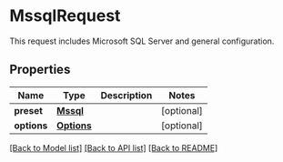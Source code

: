 # MssqlRequest

This request includes Microsoft SQL Server and general configuration. 
## Properties
Name | Type | Description | Notes
------------ | ------------- | ------------- | -------------
**preset** | [**Mssql**](Mssql.md) |  | [optional] 
**options** | [**Options**](Options.md) |  | [optional] 

[[Back to Model list]](../README.md#documentation-for-models) [[Back to API list]](../README.md#documentation-for-api-endpoints) [[Back to README]](../README.md)


